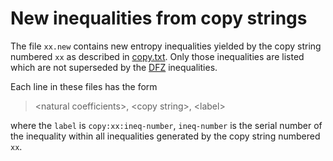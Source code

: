 New inequalities from copy strings
==================================

The file `xx.new` contains new entropy inequalities yielded by the copy string
numbered `xx` as described in [copy.txt](../copy.txt). Only those inequalities
are listed which are not superseded by the [DFZ](../DFZ/orig.txt)
inequalities.

Each line in these files has the form

> &lt;natural coefficients&gt;, &lt;copy string&gt;, &lt;label&gt;

where the `label` is `copy:xx:ineq-number`, `ineq-number` is the serial
number of the inequality within all inequalities generated by the copy
string numbered `xx`.

